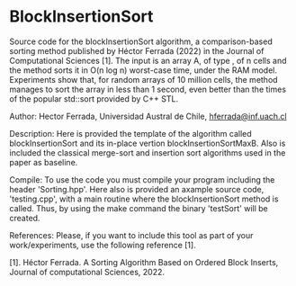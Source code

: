 # BlockInsertionSort
Source code for the blockInsertionSort algorithm, a comparison-based sorting method published by Héctor Ferrada (2022) in the Journal of Computational Sciences [1].
The input is an array A, of type <T>, of n cells and the method sorts it in O(n log n) worst-case time, under the RAM model. Experiments show that, for random arrays of 10 million cells, the method manages to sort the array in less than 1 second, even better than the times of the popular std::sort provided by C++ STL.

Author: 
	Hector Ferrada, Universidad Austral de Chile, hferrada@inf.uach.cl

Description:
	Here is provided the template of the algorithm called blockInsertionSort and its in-place vertion blockInsertionSortMaxB. Also is included the classical merge-sort and insertion sort algorithms used in the paper as baseline.

Compile:
	To use the code you must compile your program including the header 'Sorting.hpp'.
	Here also is provided an axample source code, 'testing.cpp', with a main routine where the blockInsertionSort method is called. Thus, by using the make command the binary 'testSort' will be created.
	
References:
	Please, if you want to include this tool as part of your work/experiments, use the following reference [1].

[1]. Héctor Ferrada. A Sorting Algorithm Based on Ordered Block Inserts,
Journal of computational Sciences, 2022.
